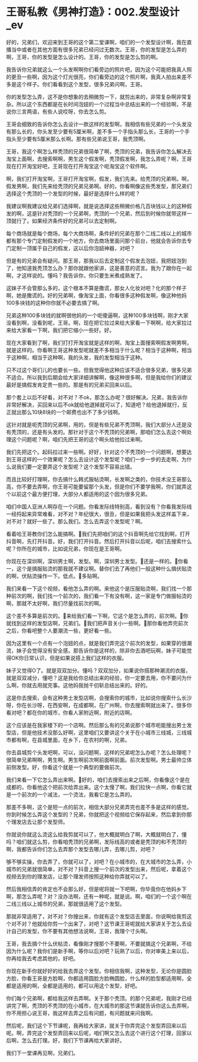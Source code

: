 # 王哥私教《男神打造》：002.发型设计_ev

好的，兄弟们，欢迎来到王哥的这个第二堂课啊，咱们的一个发型设计啊，我在直播当中或者在其他方面有很多兄弟已经问过无数次。王哥，你的发型是怎么弄的啊，王哥，你的发型是怎么设计的。王哥，你的发型是怎么剪的啊。

我告诉你兄弟就这么一个头发啊啊你们看旁边的照片吧，因为这个可能把我真人照的更丑一些啊，因为这个灯光很亮，你们看旁边的这个照片啊，我真人拍出来差不多是这个样子。你们看看到这个发型，很多兄弟问啊，王哥。

你的发型怎么弄，这不是你想象的去稍微剪一下，就剪出来的，非常复杂啊非常复杂。所以这个东西都是在长时间泡妞的一个过程当中总结出来的一个经验啊，不是说你三言两语，有些人说哎呀，你去怎么剪。

王哥会细致的告诉你怎么去设计一款这样的发型啊，我相信有些兄弟的一个头发没有那么长的，你头发至少要有5厘米啊，差不多一个手指头那么长，王哥的一个手指头至少要有5厘米那么长啊。那有些兄弟说王哥，我秃顶啊。

王哥，我这个啊怎么样秃顶的兄弟很简单了啊，秃顶的兄弟，我告诉你怎么解决去淘宝上面啊，去搜索啊啊，男生这个假发啊，秃顶假发啊，我怎么弄呢？啊，王哥现在打开淘宝好吧，王哥现在打开淘宝这个呃淘宝这个软件啊。

啊，我们打开淘宝啊，王哥打开淘宝啊，假发，我们先来。给秃顶的兄弟啊。啊，假发男啊，我们先来给秃顶的兄弟兄弟啊。好的，你看啊像这些秃发型，那兄弟们选择这个秃顶的一个发型的时候，最好是选择什么样的呢？

我建议啊我建议给兄弟们选择啊，就是说选择这些稍微价格几百块钱以上的这种假发的啊，这是针对秃顶的一个兄弟啊，秃顶的一个兄弟，然后到时候你就带这样一顶就行了。如果经济条件好的兄弟可以去定制啊。

每个商场就是每个商场，每个大商场啊，条件好的兄弟在那个二线二线以上的城市都有那个专门定制假发的一个地方，你去商场里面问那个前台，他就会告诉你去专门定制一顶属于自己的假发，这以后你泡妞神器，对吧？

但是有的兄弟会有疑问。那王哥，那我以后去定制这个假发去泡妞，我把妞泡到了，他知道我秃顶怎么办？那你就跟他家讲，这是善意的谎言。我为了跟你在一起啊，才这样说的。懂吗？我告诉你，你只要生米煮成熟发了。

这妹子不会管那么多的，这个根本不算是撒谎，那女人化妆对吧？化的那个样子啊，她是撒谎的。好的兄弟啊，像淘宝上面，你看很多这种假发啊，像这种他妈100多块钱的这种你你就不必要去搞了啊。

兄弟这种100多块钱的就啊很他妈的一个呃傻逼啊，这种100多块钱啊，刚才大家没看到啊，没看到呢，王哥。啊，现在把它拉过来给大家看一下啊啊，给大家拉过来给大家看一下啊，我们把它缩小一些好。好。

现在大家看到了啊，我们打打开淘宝就是这样的啊，淘宝上面搜索啊假发啊男啊，就是这样的。你看啊王哥这种发型呢就差不多相当于什么呢？相当于这种啊，相当于这种啊，相当于这种啊，我的头发，我的发型相当于这种。

只不过这个哥们儿的也要长一些。但我觉得他这种应该不适合很多兄弟，很多兄弟不适合。所以我到后期会给大家详细讲解啊，像这种很多啊，但是我给你们的建议最好是搞假发肯定贵一些的。那是有的兄弟买回来以后。

那个套上以后不好看，对不对？不ok，那怎么办呢？很好解决。兄弟，我告诉你非常好解决，买回来以后不ok就给他退掉就可以了，知道吧？给他退掉就行，反正就出那么10块8块的一个邮费也出不了多少钱啊。

这针对就是呃秃顶的兄弟啊，用的，但是有些兄弟不秃顶啊，我们大部分人还是没有秃顶的，还是有头发的。那针对于这个不秃顶的兄弟啊，那咱们怎么去这个啊处理这个问题呢？啊，咱们先把王哥的这个啊头给他拉过来啊。

我们先把这个。起码拉过来一些啊。好好，针对这个不秃顶的一个问题啊，想要达到王哥这样的一个效果呢？怎么去设计这个发型呢？咱们一步一步的去走啊，为什么说我们要一定要弄这个发型呢？这个发型不容易出错。

而且比较好打理啊，你去搞什么韩式服帖烫啊，长发啊之类的，你技术没王哥那么高，你不要去弄啊，你王哥可能要留那个头发，但是你们不要学我啊，你们就弄这个以前这个最方便打理，大部分人都适用的这个因为很多兄弟。

咱们中国人亚洲人啊存在一个问题。你看发际线特别高，看到没有？你看我发际线一经捋起来异常难看，对不对？年纪很大，很丑，但是如果我把头发这样盖下来，对不对？就好一些了。那么我们。怎么去弄这个发型呢？啊。

看着哈王哥教你们怎么能搞啊。🎼我们先把咱们的这个抖音啊先给它找到啊，打开抖音啊，先打开抖音。好，我们打开抖音。然后打开抖音以后呢，咱们去搜索什么呢？你所在的城市，比如说兄弟，你现在是王哥啊。

你现在在深圳啊，深圳男士啊，发型。啊，深圳男士发型。🎼还是一样的。🎼你看一，这个是搞服贴烫的那我就不建议啊。替你们去了再他们一般这种什么搞伏贴烫的啊，伏贴烫操作一下。低点。🎼多贴啊。

我们来看一下这个视频，看他怎么弄的啊。来他这个是压服贴烫啊，我们找一个那种前次的啊，我们找一个前次的，我们看一下有没有啊，这一家是专门做服帖烫的啊，那就不太好啊，我们尽量找前次的啊。

这个差不多算是前次的。🎼来给我们看一下啊，它这个是怎么弄的，前次啊。🎼你就找到这样的发型店啊，兄弟们。🎼我们把声音关小一些啊。🎼那你看他弄完前次之后，你看吧整个人要潮流一些，更好看一些。

因为这里有一个点有一个泡妞的点，就是我们弄完这个前次的发型，如果穿的很潮流，妹子会觉得没有安全感。那告诉你是这样的，除非你去酒吧玩啊，妹子可能觉得OK你日常认识，但是如果说搭上我们这样的衣服。

妹子又觉得O了。就是双双加分。懂吗？双双加分，如果说你搭那种潮流的衣服，就是双双减分，懂吧？这是我给你总结出来的经验，你一定要去用，你不要问为什么啊，你就去用就完事。这他妈我抛千仞斩总结出来的。好的。

这是你去搜索，会有这种男士发型店啊，会搜索你的城市，比如说你搜索什么长沙呀，你在长沙呀，在西安啊，在成都啊，在广州啊，你去搜索啊就出来了。很多你看对吧？都在你的城市，你看人家附近啊，附近的店啊。

这个应该是在我家楼下的一个店啊。然后那么有的兄弟说那个城市呃能搜出男士发型店，但是他技术没那么好啊，这里咱们又要讲这个关于在小城市三线城，三线城市都有啊，在县城里面，在乡下，在农村的啊，兄弟。

你去县城剪个头发吧啊，可以，没问题啊，这样的兄弟呢怎么办呢？怎么处理呢？很简单兄弟啊啊，男生啊。男生啊前次啊前面啊前面。前次发型啊。男士最帅立体前侧发型。好，你看这个就是一个典型的要做前次。

我们来看一下它怎么弄出来啊。🎼好的，咱们去搜索出来之后啊，你看像这个是在成都的，你看他这个把前次给弄出来。这个太慢了啊，我们拉快一点啊，你看它就是一个前次的一个减法，一个烫法，我看它是怎么弄的。

那差不多啊，这个是短一点的前次，相信大部分兄弟弄完也差不多是这样的感觉。你到时候怎么弄这个发型的？兄弟，你就把这个视频给它保存起来，然后拿到你那个理发店去让那个发型师。

你就说你就这么烫这么给我剪就可以了，他大概就明白了啊，大概就明白了，懂吗？咱们就这么剪，你看咱秃顶的兄弟啊，发际线高的或者是秃顶的和不秃顶的啊，我都告诉你们怎么去弄那个发型去哪儿弄，去哪儿剪，对吧？

够不够实操，你去弄了，你就可以了，对吧？在小城市的，在大城市的怎么弄，小城市的兄弟就很简单，对不对？抖音上搜一个前次的发型出来，然后呢，拿着这个视频去到你的理发店，让那个理发师按照这种给你弄就可以了。

然后我相信弄的肯定也不会那么好，但是呢将就一下吧啊，你毕竟你在他妈乡下啊，那怎么弄呢？对？没办法啊，还有一种呢，就是说。啊，咱们的一个这个啊在二线三线以上城市的兄弟，那就很适用了这个发型。

那就非常适用了，对不对？你搜出来，你就有这个发型店去里面，你说啊给我剪这个对不对？他就给你剪一个出来了，对吧？这节课王哥呢就给大家讲关于怎么去设计自己的发型，你不要有其他想法说啊，王哥，我理个寸头啊。

王哥，我去搞个什么伏帖烫，看像刚才搜那个不要啊，不要就搞这个兄弟啊，不给因为什么呢？我你们是新手啊，等你以后对吧？玩熟了以后，你对审美上来以后，你再给我去考虑其他的，好吧。

你现在新手你就好好的给我去弄这个发型。你相信我啊，这种发型，无论你是圆脸方脸，你看王哥是方脸啊，你都适用圆脸方脸椭圆脸，什么样的脸型都适用啊，全都是适用的啊，全都是适用的，都可以用这个发型，好吧。

你们每个兄弟啊，都给我这样去弄啊。关于那个秃顶。的那个兄弟呢，我刚才已经讲完了啊，秃顶的不秃顶的在小城市，在大城市的那这节课就告诉你这么去弄啊，你不用担心说王哥，我这样去弄之后有问题，有问题就来问我啊。

然后呢，我们这个下节课呢，我再给大家讲，就关于你弄完这个发型弄回来以后呢。啊，弄完这个发型弄回来以后呢，咱们啊又怎么去这个进行这个打理，回家以后啊，怎么去打理。好，我们下节课再给大家讲好。

我们下一堂课再见啊，兄弟们。